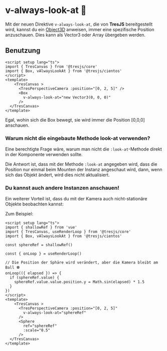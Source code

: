 # v-always-look-at 👀

Mit der neuen Direktive `v-always-look-at`, die von **TresJS** bereitgestellt wird, kannst du ein [Object3D](https://threejs.org/docs/index.html?q=object#api/en/core/Object3D) anweisen, immer eine spezifische Position anzuschauen. Dies kann als Vector3 oder Array übergeben werden.

## Benutzung

```vue{3,9}
<script setup lang="ts">
import { TresCanvas } from '@tresjs/core'
import { Box, vAlwaysLookAt } from '@tresjs/cientos'
</script>
<template>
    <TresCanvas >
      <TresPerspectiveCamera :position="[0, 2, 5]" />
      <Box
        v-always-look-at="new Vector3(0, 0, 0)"
      />
  </TresCanvas>
</template>
```

Egal, wohin sich die Box bewegt, sie wird immer die Position [0,0,0] anschauen.

### Warum nicht die eingebaute Methode look-at verwenden?

Eine berechtigte Frage wäre, warum man nicht die `:look-at`-Methode direkt in der Komponente verwenden sollte.

Die Antwort ist, dass mit der Methode `:look-at` angegeben wird, dass die Position nur einmal beim Mounten der Instanz angeschaut wird, dann, wenn sich das Objekt ändert, wird dies nicht aktualisiert.

### Du kannst auch andere Instanzen anschauen!

Ein weiterer Vorteil ist, dass du mit der Kamera auch nicht-stationäre Objekte beobachten kannst:

Zum Beispiel:

```vue{4,6,20,23}
<script setup lang="ts">
import { shallowRef } from 'vue'
import { TresCanvas, useRenderLoop } from '@tresjs/core'
import { Box, vAlwaysLookAt } from '@tresjs/cientos'

const sphereRef = shallowRef()

const { onLoop } = useRenderLoop()

// Die Position der Sphäre wird verändert, aber die Kamera bleibt am Ball ⚽️
onLoop(({ elapsed }) => {
  if (sphereRef.value) {
    sphereRef.value.value.position.y = Math.sin(elapsed) * 1.5
  }
})
</script>
<template>
    <TresCanvas >
      <TresPerspectiveCamera :position="[0, 2, 5]"
        v-always-look-at="sphereRef"
      />
      <Sphere
        ref="sphereRef"
        :scale="0.5"
      />
  </TresCanvas>
</template>
```
